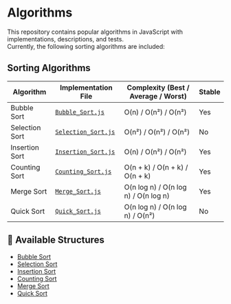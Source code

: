 # Algorithms
This repository contains popular algorithms in JavaScript with implementations, descriptions, and tests.  
Currently, the following sorting algorithms are included:

## Sorting Algorithms

| Algorithm | Implementation File | Complexity (Best / Average / Worst) | Stable |
|-----------|---------------------|-------------------------------------|--------|
| Bubble Sort | [`Bubble_Sort.js`](./Bubble%20Sort/BubbleSort.js) | O(n) / O(n²) / O(n²)| Yes |
| Selection Sort | [`Selection_Sort.js`](./Selection%20Sort/SelectionSort.js) | O(n²) / O(n²) / O(n²)| No |
| Insertion Sort | [`Insertion_Sort.js`](./Insertion%20Sort/InsertionSort.js) | O(n) / O(n²) / O(n²)| Yes |
| Counting Sort | [`Counting_Sort.js`](./Counting%20Sort/CountingSort.js) | O(n + k) / O(n + k) / O(n + k)| Yes |
| Merge Sort | [`Merge_Sort.js`](./Merge%20Sort/MergeSort.js) | O(n log n) / O(n log n) / O(n log n)| Yes |
| Quick Sort | [`Quick_Sort.js`](./Quick%20Sort/QuickSort.js) | O(n log n) / O(n log n) / O(n²)| No |


## 📂 Available Structures

- [Bubble Sort](./Sorting/Bubble%20Sort)
- [Selection Sort](./Sorting/Selection%20Sort)
- [Insertion Sort](./Sorting/Insertion%20Sort)
- [Counting Sort](./Sorting/Counting%20Sort)
- [Merge Sort](./Sorting/Merge%20Sort)
- [Quick Sort](./Sorting/Quick%20Sort)